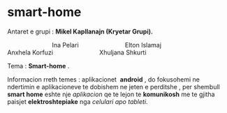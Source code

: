 # smart-home

Antaret e grupi : **Mikel Kapllanajn (Kryetar Grupi).**

                           Ina Pelari
                           Elton Islamaj
                           Anxhela Korfuzi
                           Xhuljana Shkurti




Tema : **Smart-home** .

Informacion rreth temes : aplikacionet  **android** ,  do fokusohemi ne ndertimin e aplikacioneve te dobishem ne jeten e perditshe , per shembull **smart home**  eshte nje _aplikacion_ qe te lejon te **komunikosh** me te gjitha paisjet **elektroshtepiake** nga *celulari apo tableti*.
